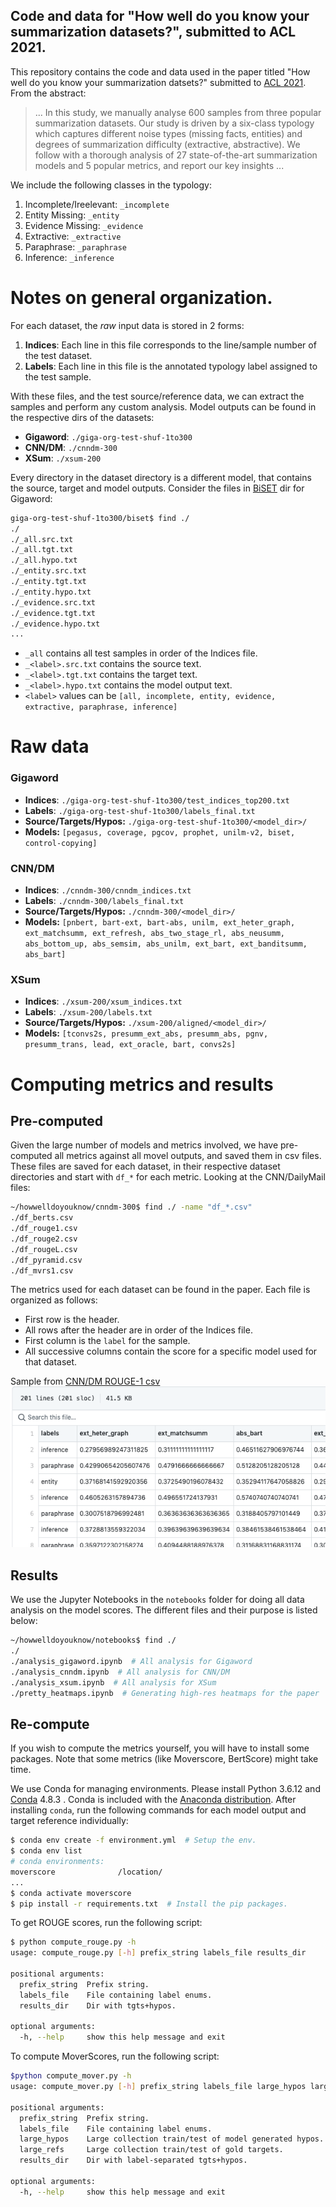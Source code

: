 Code and data for "How well do you know your summarization datasets?", submitted to ACL 2021.
---

This repository contains the code and data used in the paper titled "How well do you know your summarization datsets?" submitted to [ACL 2021](https://2021.aclweb.org/calls/papers/). From the abstract:
> ... In this study, we manually analyse 600 samples from three popular summarization datasets. Our study is driven by a six-class typology which captures different noise types (missing facts, entities) and degrees of summarization difficulty (extractive, abstractive). We follow with a thorough analysis of 27 state-of-the-art summarization models and 5 popular metrics, and report our key insights ...

We include the following classes in the typology:
1. Incomplete/Ireelevant: `_incomplete`
2. Entity Missing: `_entity`
3. Evidence Missing: `_evidence`
4. Extractive: `_extractive`
5. Paraphrase: `_paraphrase`
6. Inference: `_inference`

# Notes on general organization.
For each dataset, the *raw* input data is stored in 2 forms:
1. **Indices**: Each line in this file corresponds to the line/sample number of the test dataset.
2. **Labels**: Each line in this file is the annotated typology label assigned to the test sample.

With these files, and the test source/reference data, we can extract the samples and perform any custom analysis. Model outputs can be found in the respective dirs of the datasets:
* **Gigaword**: `./giga-org-test-shuf-1to300`
* **CNN/DM**: `./cnndm-300`
* **XSum**: `./xsum-200`

Every directory in the dataset directory is a different model, that contains the source, target and model outputs. Consider the files in [BiSET](https://www.aclweb.org/anthology/P19-1207/) dir for Gigaword:
```bash
giga-org-test-shuf-1to300/biset$ find ./
./
./_all.src.txt
./_all.tgt.txt
./_all.hypo.txt
./_entity.src.txt
./_entity.tgt.txt
./_entity.hypo.txt
./_evidence.src.txt
./_evidence.tgt.txt
./_evidence.hypo.txt
...
```
* `_all` contains all test samples in order of the Indices file.
* `_<label>.src.txt` contains the source text.
* `_<label>.tgt.txt` contains the target text.
* `_<label>.hypo.txt` contains the model output text.
* `<label>` values can be `[all, incomplete, entity, evidence, extractive, paraphrase, inference]`


# Raw data
### Gigaword
* **Indices**: `./giga-org-test-shuf-1to300/test_indices_top200.txt`
* **Labels**: `./giga-org-test-shuf-1to300/labels_final.txt`
* **Source/Targets/Hypos:** `./giga-org-test-shuf-1to300/<model_dir>/`
* **Models:** `[pegasus, coverage, pgcov, prophet, unilm-v2, biset, control-copying]`

### CNN/DM
* **Indices**: `./cnndm-300/cnndm_indices.txt`
* **Labels**: `./cnndm-300/labels_final.txt`
* **Source/Targets/Hypos:** `./cnndm-300/<model_dir>/`
* **Models:** `[pnbert, bart-ext, bart-abs, unilm, ext_heter_graph, ext_matchsumm, ext_refresh, abs_two_stage_rl, abs_neusumm, abs_bottom_up, abs_semsim, abs_unilm, ext_bart, ext_banditsumm, abs_bart]`

### XSum
* **Indices**: `./xsum-200/xsum_indices.txt`
* **Labels**: `./xsum-200/labels.txt`
* **Source/Targets/Hypos:** `./xsum-200/aligned/<model_dir>/`
* **Models:** `[tconvs2s, presumm_ext_abs, presumm_abs, pgnv, presumm_trans, lead, ext_oracle, bart, convs2s]`

# Computing metrics and results
## Pre-computed
Given the large number of models and metrics involved, we have pre-computed all metrics against all movel outputs, and saved them in csv files. These files are saved for each dataset, in their respective dataset directories and start with `df_*` for each metric. Looking at the CNN/DailyMail files:
```bash
~/howwelldoyouknow/cnndm-300$ find ./ -name "df_*.csv"
./df_berts.csv
./df_rouge1.csv
./df_rouge2.csv
./df_rougeL.csv
./df_pyramid.csv
./df_mvrs1.csv
```

The metrics used for each dataset can be found in the paper. Each file is organized as follows:
* First row is the header.
* All rows after the header are in order of the Indices file.
* First column is the `label` for the sample.
* All successive columns contain the score for a specific model used for that dataset.

Sample from [CNN/DM ROUGE-1 csv](https://github.com/anonymous-6502/howwelldoyouknow/blob/master/cnndm-300/df_rouge1.csv)
![sample scores csv](./sample_scores_csv.png)

## Results
We use the Jupyter Notebooks in the `notebooks` folder for doing all data analysis on the model scores. The different files and their purpose is listed below:
```bash
~/howwelldoyouknow/notebooks$ find ./
./
./analysis_gigaword.ipynb  # All analysis for Gigaword
./analysis_cnndm.ipynb  # All analysis for CNN/DM
./analysis_xsum.ipynb  # All analysis for XSum
./pretty_heatmaps.ipynb  # Generating high-res heatmaps for the paper
```

## Re-compute
If you wish to compute the metrics yourself, you will have to install some packages. Note that some metrics (like Moverscore, BertScore) might take time.

We use Conda for managing environments. Please install Python 3.6.12 and [Conda](https://docs.conda.io/projects/conda/en/latest/index.html) 4.8.3 . Conda is included with the [Anaconda distribution](https://www.anaconda.com/products/individual). After installing `conda`, run the following commands for each model output and target reference individually:
```bash
$ conda env create -f environment.yml  # Setup the env.
$ conda env list
# conda environments:
moverscore              /location/
...
$ conda activate moverscore
$ pip install -r requirements.txt  # Install the pip packages.
```

To get ROUGE scores, run the following script:
```bash
$ python compute_rouge.py -h
usage: compute_rouge.py [-h] prefix_string labels_file results_dir

positional arguments:
  prefix_string  Prefix string.
  labels_file    File containing label enums.
  results_dir    Dir with tgts+hypos.

optional arguments:
  -h, --help     show this help message and exit
```

To compute MoverScores, run the following script:
```bash
$python compute_mover.py -h
usage: compute_mover.py [-h] prefix_string labels_file large_hypos large_refs results_dir

positional arguments:
  prefix_string  Prefix string.
  labels_file    File containing label enums.
  large_hypos    Large collection train/test of model generated hypos.
  large_refs     Large collection train/test of gold targets.
  results_dir    Dir with label-separated tgts+hypos.
  
optional arguments:
  -h, --help     show this help message and exit
```
